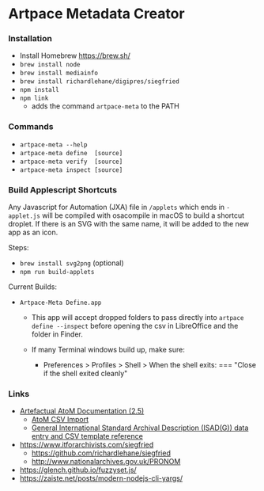 # Artpace Metadata Creator

### Installation
- Install Homebrew https://brew.sh/
- `brew install node`
- `brew install mediainfo`
- `brew install richardlehane/digipres/siegfried `
- `npm install`
- `npm link` 
  - adds the command `artpace-meta` to the PATH

### Commands
- `artpace-meta --help`
- `artpace-meta define  [source]` 
- `artpace-meta verify  [source]`
- `artpace-meta inspect [source]`

### Build Applescript Shortcuts
Any Javascript for Automation (JXA) file in `/applets` which ends in `-applet.js` will be compiled with osacompile in macOS to build a shortcut droplet. If there is an SVG with the same name, it will be added to the new app as an icon.

Steps:
- `brew install svg2png` (optional)
- `npm run build-applets`

Current Builds:
- `Artpace-Meta Define.app`
  - This app will accept dropped folders to pass directly into `artpace define --inspect` before opening the csv in LibreOffice and the folder in Finder.

  - If many Terminal windows build up, make sure:
    - Preferences > Profiles > Shell > When the shell exits: === "Close if the shell exited cleanly"

### Links 
- [Artefactual AtoM Documentation (2.5)](https://www.accesstomemory.org/en/docs/2.5/)
  - [AtoM CSV Import](https://www.accesstomemory.org/en/docs/2.5/user-manual/import-export/csv-import/#csv-import)
  - [General International Standard Archival Description (ISAD(G)) data entry and CSV template reference](https://www.accesstomemory.org/en/docs/2.5/user-manual/data-templates/isad-template/#isad-template)
- https://www.itforarchivists.com/siegfried
  - https://github.com/richardlehane/siegfried
  - http://www.nationalarchives.gov.uk/PRONOM
- https://glench.github.io/fuzzyset.js/
- https://zaiste.net/posts/modern-nodejs-cli-yargs/
